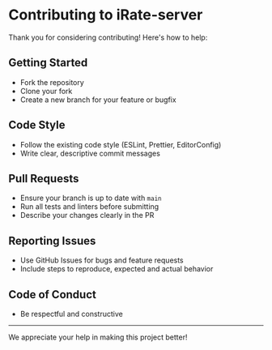 # Contributing to iRate-server

Thank you for considering contributing! Here's how to help:

## Getting Started
- Fork the repository
- Clone your fork
- Create a new branch for your feature or bugfix

## Code Style
- Follow the existing code style (ESLint, Prettier, EditorConfig)
- Write clear, descriptive commit messages

## Pull Requests
- Ensure your branch is up to date with `main`
- Run all tests and linters before submitting
- Describe your changes clearly in the PR

## Reporting Issues
- Use GitHub Issues for bugs and feature requests
- Include steps to reproduce, expected and actual behavior

## Code of Conduct
- Be respectful and constructive

---

We appreciate your help in making this project better! 